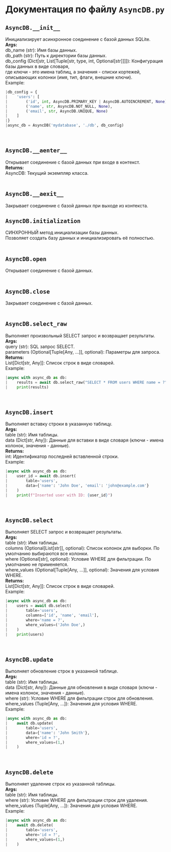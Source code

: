 # Документация по файлу `AsyncDB.py`


## `AsyncDB.__init__`<br>
Инициализирует асинхронное соединение с базой данных SQLite.<br>
**Args:**<br>
db_name (str): Имя базы данных.<br>
db_path (str): Путь к директории базы данных.<br>
db_config (Dict[str, List[Tuple[str, type, int, Optional[str]]]]): Конфигурация базы данных в виде словаря,<br>
где ключи - это имена таблиц, а значения - списки кортежей, описывающих колонки (имя, тип, флаги, внешние ключи).<br>
Example:<br>
```py
|db_config = {
|    'users': [
|        ('id', int, AsyncDB.PRIMARY_KEY | AsyncDB.AUTOINCREMENT, None),
|        ('name', str, AsyncDB.NOT_NULL, None),
|        ('email', str, AsyncDB.UNIQUE, None)
|    ]
|}
|async_db = AsyncDB('mydatabase', './db', db_config)
```
<br>

## `AsyncDB.__aenter__`<br>
Открывает соединение с базой данных при входе в контекст.<br>
**Returns:**<br>
AsyncDB: Текущий экземпляр класса.<br>
<br>

## `AsyncDB.__aexit__`<br>
Закрывает соединение с базой данных при выходе из контекста.<br>

## `AsyncDB.initialization`<br>
СИНХРОННЫЙ метод инициализации базы данных.<br>
Позволяет создать базу данных и инициализировать её полностью.<br>
<br>

## `AsyncDB.open`<br>
Открывает соединение с базой данных.<br>
<br>

## `AsyncDB.close`<br>
Закрывает соединение с базой данных.<br>
<br>

## `AsyncDB.select_raw`<br>
Выполняет произвольный SELECT запрос и возвращает результаты.<br>
**Args:**<br>
query (str): SQL запрос SELECT.<br>
parameters (Optional[Tuple[Any, ...]], optional): Параметры для запроса.<br>
**Returns:**<br>
List[Dict[str, Any]]: Список строк в виде словарей.<br>
Example:<br>
```py
|async with async_db as db:
|    results = await db.select_raw("SELECT * FROM users WHERE name = ?", ("John Doe",))
|    print(results)
```
<br>

## `AsyncDB.insert`<br>
Выполняет вставку строки в указанную таблицу.<br>
**Args:**<br>
table (str): Имя таблицы.<br>
data (Dict[str, Any]): Данные для вставки в виде словаря (ключи - имена колонок, значения - данные).<br>
**Returns:**<br>
int: Идентификатор последней вставленной строки.<br>
Example:<br>
```py
|async with async_db as db:
|    user_id = await db.insert(
|        table='users',
|        data={'name': 'John Doe', 'email': 'john@example.com'}
|    )
|    print(f"Inserted user with ID: {user_id}")
```
<br>

## `AsyncDB.select`<br>
Выполняет SELECT запрос и возвращает результаты.<br>
**Args:**<br>
table (str): Имя таблицы.<br>
columns (Optional[List[str]], optional): Список колонок для выборки. По умолчанию выбираются все колонки.<br>
where (Optional[str], optional): Условие WHERE для фильтрации. По умолчанию не применяется.<br>
where_values (Optional[Tuple[Any, ...]], optional): Значения для условия WHERE.<br>
**Returns:**<br>
List[Dict[str, Any]]: Список строк в виде словарей.<br>
Example:<br>
```py
|async with async_db as db:
|    users = await db.select(
|        table='users',
|        columns=['id', 'name', 'email'],
|        where='name = ?',
|        where_values=('John Doe',)
|    )
|    print(users)
```
<br>

## `AsyncDB.update`<br>
Выполняет обновление строк в указанной таблице.<br>
**Args:**<br>
table (str): Имя таблицы.<br>
data (Dict[str, Any]): Данные для обновления в виде словаря (ключи - имена колонок, значения - данные).<br>
where (str): Условие WHERE для фильтрации строк для обновления.<br>
where_values (Tuple[Any, ...]): Значения для условия WHERE.<br>
Example:<br>
```py
|async with async_db as db:
|    await db.update(
|        table='users',
|        data={'name': 'John Smith'},
|        where='id = ?',
|        where_values=(1,)
|    )
```
<br>

## `AsyncDB.delete`<br>
Выполняет удаление строк из указанной таблицы.<br>
**Args:**<br>
table (str): Имя таблицы.<br>
where (str): Условие WHERE для фильтрации строк для удаления.<br>
where_values (Tuple[Any, ...]): Значения для условия WHERE.<br>
Example:<br>
```py
|async with async_db as db:
|    await db.delete(
|        table='users',
|        where='id = ?',
|        where_values=(1,)
|    )
```
<br>
